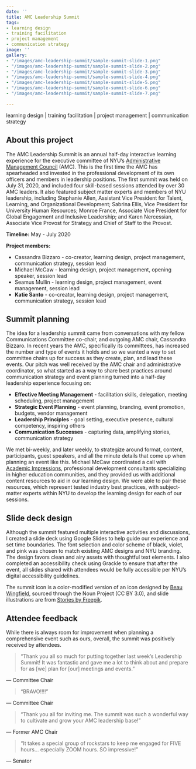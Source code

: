 ```yaml
---
date: ''
title: AMC Leadership Summit
tags:
- learning design
- training facilitation
- project management
- communication strategy
image: ''
gallery:
- "/images/amc-leadership-summit/sample-summit-slide-1.png"
- "/images/amc-leadership-summit/sample-summit-slide-2.png"
- "/images/amc-leadership-summit/sample-summit-slide-3.png"
- "/images/amc-leadership-summit/sample-summit-slide-4.png"
- "/images/amc-leadership-summit/sample-summit-slide-5.png"
- "/images/amc-leadership-summit/sample-summit-slide-6.png"
- "/images/amc-leadership-summit/sample-summit-slide-7.png"

---
```

learning design | training facilitation | project management | communication strategy

## About this project

The AMC Leadership Summit is an annual half-day interactive learning experience for the executive committee of NYU’s [Administrative Management Council](http://nyu.edu/amc) (AMC). This is the first time the AMC has spearheaded and invested in the professional development of its own officers and members in leadership positions. The first summit was held on July 31, 2020, and included four skill-based sessions attended by over 30 AMC leaders. It also featured subject matter experts and members of NYU leadership, including Stephanie Allen, Assistant Vice President for Talent, Learning, and Organizational Development; Sabrina Ellis, Vice President for University Human Resources; Monroe France, Associate Vice President for Global Engagement and Inclusive Leadership; and Karen Nercessian, Associate Vice Provost for Strategy and Chief of Staff to the Provost.

**Timeline:** May - July 2020

**Project members:**

* Cassandra Bizzaro - co-creator, learning design, project management, communication strategy, session lead
* Michael McCaw - learning design, project management, opening speaker, session lead
* Seamus Mullin - learning design, project management, event management, session lead
* **Katie Santo** - co-creator, learning design, project management, communication strategy, session lead

## Summit planning

The idea for a leadership summit came from conversations with my fellow Communications Committee co-chair, and outgoing AMC chair, Cassandra Bizzaro. In recent years the AMC, specifically its committees, has increased the number and type of events it holds and so we wanted a way to set committee chairs up for success as they create, plan, and lead these events. Our pitch was well received by the AMC chair and administrative coordinator, so what started as a way to share best practices around communication strategy and event planning turned into a half-day leadership experience focusing on:

* **Effective Meeting Management** - facilitation skills, delegation, meeting scheduling, project management
* **Strategic Event Planning** - event planning, branding, event promotion, budgets, vendor management
* **Leadership Principles** - goal setting, executive presence, cultural competency, inspiring others
* **Communication Successes** - capturing data, amplifying stories, communication strategy

We met bi-weekly, and later weekly, to strategize around format, content, participants, guest speakers, and all the minute details that come up when planning an event like this. Michael McCaw coordinated a call with [Academic Impressions](https://www.academicimpressions.com/), professional development consultants specializing in higher education communities, and they provided us with additional content resources to aid in our learning design. We were able to pair these resources, which represent tested industry best practices, with subject-matter experts within NYU to develop the learning design for each of our sessions.

## Slide deck design

Although the summit featured multiple interactive activities and discussions, I created a slide deck using Google Slides to help guide our experience and set time boundaries. The font selection and color scheme of black, violet, and pink was chosen to match existing AMC designs and NYU branding. The design favors clean and airy assets with thoughtful text elements. I also completed an accessibility check using Grackle to ensure that after the event, all slides shared with attendees would be fully accessible per NYU’s digital accessibility guidelines.

The summit icon is a color-modified version of an icon designed by [Beau Wingfield](http://www.beauwingfield.com/), sourced through the Noun Project (CC BY 3.0), and slide illustrations are from [Stories by Freepik](https://stories.freepik.com/rafiki).

## Attendee feedback

While there is always room for improvement when planning a comprehensive event such as ours, overall, the summit was positively received by attendees.

> “Thank you all so much for putting together last week’s Leadership Summit! It was fantastic and gave me a lot to think about and prepare for as \[we\] plan for \[our\] meetings and events.”

— Committee Chair

> “BRAVO!!!!”

— Committee Chair

> “Thank you all for inviting me. The summit was such a wonderful way to cultivate and grow your AMC leadership base!”

— Former AMC Chair

> “It takes a special group of rockstars to keep me engaged for FIVE hours... especially ZOOM hours. SO impressive!”

— Senator